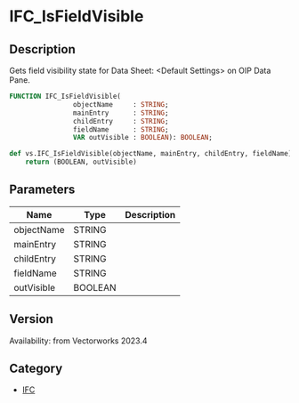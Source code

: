 # IFC_IsFieldVisible

## Description
Gets field visibility state for Data Sheet: &lt;Default Settings&gt; on OIP Data Pane.

```pascal
FUNCTION IFC_IsFieldVisible(
				objectName     : STRING;
				mainEntry      : STRING;
				childEntry     : STRING;
				fieldName      : STRING;
				VAR outVisible : BOOLEAN): BOOLEAN;
```

```python
def vs.IFC_IsFieldVisible(objectName, mainEntry, childEntry, fieldName):
    return (BOOLEAN, outVisible)
```

## Parameters
|Name|Type|Description|
|---|---|---|
|objectName|STRING|   |
|mainEntry|STRING|   |
|childEntry|STRING|   |
|fieldName|STRING|   |
|outVisible|BOOLEAN|   |

## Version
Availability: from Vectorworks 2023.4

## Category
* [IFC](../Categories/IFC.md)
